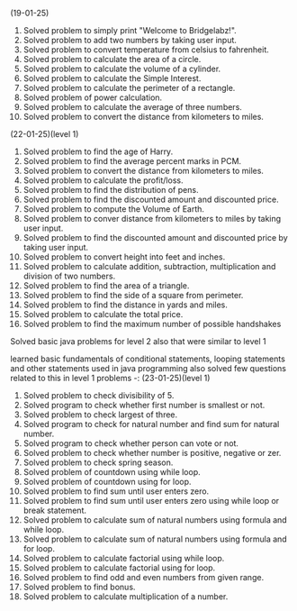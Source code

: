 (19-01-25)
1. Solved problem to simply print "Welcome to Bridgelabz!".
2. Solved problem to add two numbers by taking user input.
3. Solved problem to convert temperature from celsius to fahrenheit.
4. Solved problem to calculate the area of a circle.
5. Solved problem to calculate the volume of a cylinder.
6. Solved problem to calculate the Simple Interest.
7. Solved problem to calculate the perimeter of a rectangle.
8. Solved problem of power calculation.
9. Solved problem to calculate the average of three numbers.
10. Solved problem to convert the distance from kilometers to miles.

(22-01-25)(level 1)
1. Solved problem to find the age of Harry.
2. Solved problem to find the average percent marks in PCM.
3. Solved problem to convert the distance from kilometers to miles.
4. Solved problem to calculate the profit/loss.
5. Solved problem to find the distribution of pens.
6. Solved problem to find the discounted amount and discounted price.
7. Solved problem to compute the Volume of Earth.
8. Solved problem to conver distance from kilometers to miles by taking user input.
9. Solved problem to find the discounted amount and discounted price by taking user input.
10. Solved problem to convert height into feet and inches.
11. Solved problem to calculate addition, subtraction, multiplication and division of two numbers.
12. Solved problem to find the area of a triangle.
13. Solved problem to find the side of a square from perimeter.
14. Solved problem to find the distance in yards and miles.
15. Solved problem to calculate the total price.
16. Solved problem to find the maximum number of possible handshakes

Solved basic java problems for level 2 also that were similar to level 1

learned basic fundamentals of conditional statements, looping statements and other statements used in java programming
 also solved few questions related to this in level 1 problems -:
(23-01-25)(level 1)
1. Solved problem to check divisibility of 5.
2. Solved program to check whether first number is smallest or not.
3. Solved problem to check largest of three.
4. Solved program to check for natural number and find sum for natural number.
5. Solved program to check whether person can vote or not.
6. Solved problem to check whether number is positive, negative or zer.
7. Solved problem to check spring season.
8. Solved problem of countdown using while loop.
9. Solved problem of countdown using for loop.
10. Solved problem to find sum until user enters zero.
11. Solved problem to find sum until user enters zero using while loop or break statement.
12. Solved problem to calculate sum of natural numbers using formula and while loop.
13. Solved problem to calculate sum of natural numbers using formula and for loop.
14. Solved problem to calculate factorial using while loop.
15. Solved problem to calculate factorial using for loop.
16. Solved problem to find odd and even numbers from given range.
17. Solved problem to find bonus.
18. Solved problem to calculate multiplication of a number.